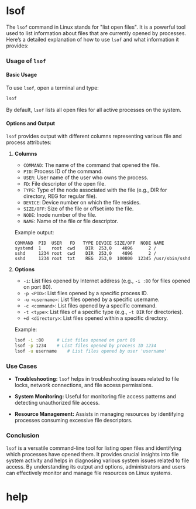 # lsof

The `lsof` command in Linux stands for "list open files". It is a powerful tool used to list information about files that are currently opened by processes. Here’s a detailed explanation of how to use `lsof` and what information it provides:

### Usage of `lsof`

#### Basic Usage

To use `lsof`, open a terminal and type:

```bash
lsof
```

By default, `lsof` lists all open files for all active processes on the system.

#### Options and Output

`lsof` provides output with different columns representing various file and process attributes:

1. **Columns**
   - `COMMAND`: The name of the command that opened the file.
   - `PID`: Process ID of the command.
   - `USER`: User name of the user who owns the process.
   - `FD`: File descriptor of the open file.
   - `TYPE`: Type of the node associated with the file (e.g., DIR for directory, REG for regular file).
   - `DEVICE`: Device number on which the file resides.
   - `SIZE/OFF`: Size of the file or offset into the file.
   - `NODE`: Inode number of the file.
   - `NAME`: Name of the file or file descriptor.

   Example output:
   ```
   COMMAND  PID  USER   FD   TYPE DEVICE SIZE/OFF  NODE NAME
   systemd  1    root  cwd    DIR  253,0    4096      2 /
   sshd     1234 root  cwd    DIR  253,0    4096      2 /
   sshd     1234 root  txt    REG  253,0  100800  12345 /usr/sbin/sshd
   ```

2. **Options**
   - `-i`: List files opened by Internet address (e.g., `-i :80` for files opened on port 80).
   - `-p <PID>`: List files opened by a specific process ID.
   - `-u <username>`: List files opened by a specific username.
   - `-c <command>`: List files opened by a specific command.
   - `-t <type>`: List files of a specific type (e.g., `-t DIR` for directories).
   - `+d <directory>`: List files opened within a specific directory.

   Example:
   ```bash
   lsof -i :80     # List files opened on port 80
   lsof -p 1234    # List files opened by process ID 1234
   lsof -u username    # List files opened by user 'username'
   ```

### Use Cases

- **Troubleshooting:** `lsof` helps in troubleshooting issues related to file locks, network connections, and file access permissions.
  
- **System Monitoring:** Useful for monitoring file access patterns and detecting unauthorized file access.
  
- **Resource Management:** Assists in managing resources by identifying processes consuming excessive file descriptors.

### Conclusion

`lsof` is a versatile command-line tool for listing open files and identifying which processes have opened them. It provides crucial insights into file system activity and helps in diagnosing various system issues related to file access. By understanding its output and options, administrators and users can effectively monitor and manage file resources on Linux systems.


# help 

```

```
